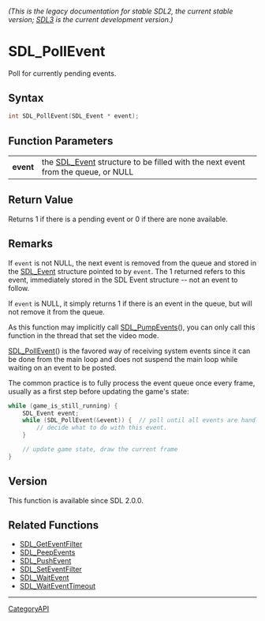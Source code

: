 ###### (This is the legacy documentation for stable SDL2, the current stable version; [SDL3](https://wiki.libsdl.org/SDL3/) is the current development version.)
# SDL_PollEvent

Poll for currently pending events.

## Syntax

```c
int SDL_PollEvent(SDL_Event * event);

```

## Function Parameters

|               |                                                                                               |
| ------------- | --------------------------------------------------------------------------------------------- |
| **event**     | the [SDL_Event](SDL_Event.md) structure to be filled with the next event from the queue, or NULL |

## Return Value

Returns 1 if there is a pending event or 0 if there are none available.

## Remarks

If `event` is not NULL, the next event is removed from the queue and stored
in the [SDL_Event](SDL_Event.md) structure pointed to by `event`. The 1
returned refers to this event, immediately stored in the SDL Event
structure -- not an event to follow.

If `event` is NULL, it simply returns 1 if there is an event in the queue,
but will not remove it from the queue.

As this function may implicitly call [SDL_PumpEvents](SDL_PumpEvents.md)(),
you can only call this function in the thread that set the video mode.

[SDL_PollEvent](SDL_PollEvent.md)() is the favored way of receiving system
events since it can be done from the main loop and does not suspend the
main loop while waiting on an event to be posted.

The common practice is to fully process the event queue once every frame,
usually as a first step before updating the game's state:

```c
while (game_is_still_running) {
    SDL_Event event;
    while (SDL_PollEvent(&event)) {  // poll until all events are handled!
        // decide what to do with this event.
    }

    // update game state, draw the current frame
}
```

## Version

This function is available since SDL 2.0.0.

## Related Functions

* [SDL_GetEventFilter](SDL_GetEventFilter.md)
* [SDL_PeepEvents](SDL_PeepEvents.md)
* [SDL_PushEvent](SDL_PushEvent.md)
* [SDL_SetEventFilter](SDL_SetEventFilter.md)
* [SDL_WaitEvent](SDL_WaitEvent.md)
* [SDL_WaitEventTimeout](SDL_WaitEventTimeout.md)

----
[CategoryAPI](CategoryAPI.md)
